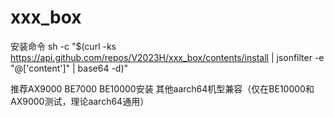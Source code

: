 # xxx_box
安装命令
sh -c "$(curl -ks https://api.github.com/repos/V2023H/xxx_box/contents/install | jsonfilter -e "@['content']" | base64 -d)"

<a val="9Px+arnPM34m5g3SP2DNvYhljf87I/NXYFy4vyXgAQ7cyKOU06eMR19t3ntXjHvU2U%6MHHDOgpipOptFP7ZNjtFvAGEUQRZQAW5eqe8P2wGcGXUvQiTia6zxx8X/twNXshOAJEO2hk1R2y%/ZOQctnnTUvo65hEXT4Vxx2iuiWt4YYTmhYgedxzhBKBVw1UG+ZELhWoUKt7TBQA/rrES3oZ8tmu%0iu6PxN7y57E4vF4JuILrU2lkdZFUWqZJvASXNs3yAJ0kJgVN6Abuc9eMOQCazqV1fGYdFLZAA6J%RaUiJKGOasdtQMUd/bnThP3CF0tMQjjEsfF6wr1wr9uMTEFwpfB/tIN+5Pl9YePSac6ztLFhLTs2%vppysKctmWUutaoW4R8xd1yZbVltZm50oPCvkDhQDaKd5uJ+Oi0F6XbcXaqIeua8KF4IRp0hcawx%RsgKS9i2oU8BTX8b1jz0RdJGbxngHyu9j25EYZF+1BxeDXPjrAUvs0Zax/LXD1cFj29DBuELAyg3%41uhXkG3PDwriMjZG0D4DxvItijEFWlt90tFuh4jCft/kDjkH3iDS7Y7Xj0yEVSpBgNF/Zyv87GL%SQfMfCJHIwfJRJUgow1Peuu93ZsZwMYbW65KZ38Aa7aLrAbK2nO4kKAkRmfkMQHvK3xhEPmmnQhd%/1Y1biwQZfzUYmND59nXkgUjNT0dMDo+KWJaOJBGkdHZ1+WtLw2WujTQzFmSYqw9Sg6WQoB0DCUF%LCr1FPXuhN/xUf7Bz2wZKhwjoK0+T6TN2F1SWSOtrPC/lURRpBWLntu4yeRACv1/Do/Qo/Neo6G1%HRAKYMc409/GZ7yutEne/hoLnmtQq7YGxugkUqF5GcOTvpQzyf8nXYbkrBUeHETdVnkc6nE9sLOh%0lTYJHHQISEZa0+1FFIiDzrw3h+0+CFTHQD/hrX74LBf0V61J7dHg3W066+k/dW6OuUgw9J/U6ra%wmRkAQjQ+b3JEnxvYfYaKE3V0lOUGQ0d3MlwIwAYteQqBEXr9kptnAUyU+VniDicxr5h3iTPKOyH%KSuQCuqoU8zsRQ5rCCIwOVTFlcGrQyxFLMHbf8eQc/KNrNqxFwJvgR6bYf3i+bDWJRK0LHPTIsyp%fLcrU3Qh1ETU09E+fJ+Qy7XM1KWS8jM4O7YgMK9lAGBZH11w2czZXUpgR7vgiuoSBwe/M4WoFxd9%9MTwI/JoDS3/kf4mUfzU21HoBcZhPjvDTsgsQP7gvjcEUeEcreBhO+sPnhZVhJgBjTeKq9v4KX+T%iwd6nWA3wm2bFkRjCfIS9T7OEoBEMFTWJAFaVGUlU6nAc+GK2+f00C9wNVygCBhYMSn5ZRDoNDdy%051W5tDO3v6m4epY0KNPR1nywWtqg/CTWuggkSmL+GgCC2HuVOTjDrtqwTLm+8niTt+cp38UCPzS%JAZoUyc=%">推荐AX9000 BE7000 BE10000安装 其他aarch64机型兼容（仅在BE10000和AX9000测试，理论aarch64通用）</a>
